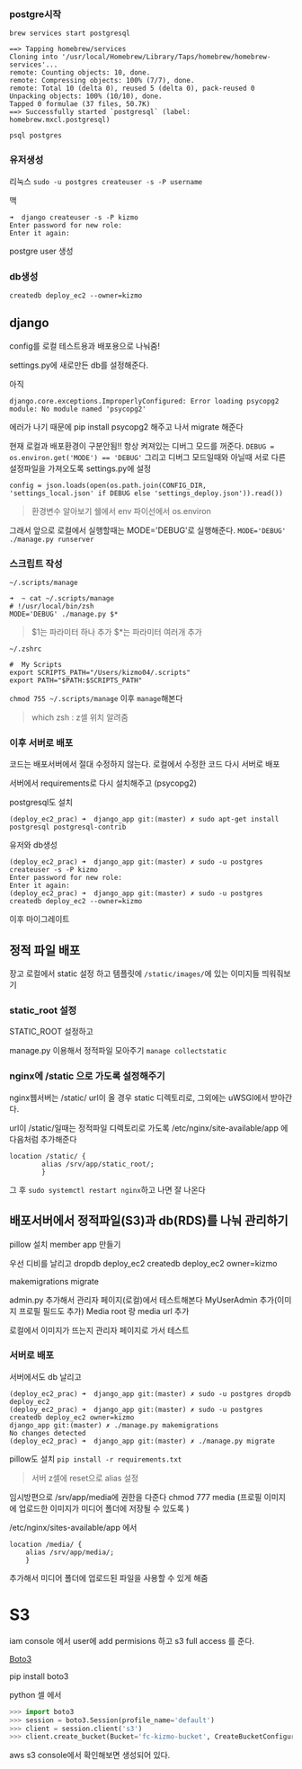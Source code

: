 ###  postgre시작
```
brew services start postgresql

==> Tapping homebrew/services
Cloning into '/usr/local/Homebrew/Library/Taps/homebrew/homebrew-services'...
remote: Counting objects: 10, done.
remote: Compressing objects: 100% (7/7), done.
remote: Total 10 (delta 0), reused 5 (delta 0), pack-reused 0
Unpacking objects: 100% (10/10), done.
Tapped 0 formulae (37 files, 50.7K)
==> Successfully started `postgresql` (label: homebrew.mxcl.postgresql)
```


```
psql postgres
```


###  유저생성
리눅스
`sudo -u postgres createuser -s -P username`

맥
```
➜  django createuser -s -P kizmo
Enter password for new role:
Enter it again:
```
postgre user 생성

###  db생성  
```createdb deploy_ec2 --owner=kizmo```


##  django 
config를 로컬 테스트용과 배포용으로 나눠줌! 

settings.py에 새로만든 db를 설정해준다.

아직 
```
django.core.exceptions.ImproperlyConfigured: Error loading psycopg2 module: No module named 'psycopg2'

```
에러가 나기 때문에 pip install psycopg2 해주고 나서 migrate 해준다


현재 로컬과 배포환경이 구분안됨!!
항상 켜져있는 디버그 모드를 꺼준다. 
`DEBUG = os.environ.get('MODE') == 'DEBUG'`
그리고 디버그 모드일때와 아닐때 서로 다른 설정파일을 가져오도록 settings.py에 설정

`config = json.loads(open(os.path.join(CONFIG_DIR, 'settings_local.json' if DEBUG else 'settings_deploy.json')).read())
`
>환경변수 알아보기
>쉘에서 env
>파이선에서 os.environ


그래서 앞으로 로컬에서 실행할때는 MODE='DEBUG'로 실행해준다. `MODE='DEBUG' ./manage.py runserver`

###  스크립트 작성 
`~/.scripts/manage`
```
➜  ~ cat ~/.scripts/manage
# !/usr/local/bin/zsh
MODE='DEBUG' ./manage.py $*
```
>$1는 파라미터 하나 추가 
>$*는 파라미터 여러개 추가 

`~/.zshrc`
```
#  My Scripts
export SCRIPTS_PATH="/Users/kizmo04/.scripts"
export PATH="$PATH:$SCRIPTS_PATH"
```

`chmod 755 ~/.scripts/manage`
이후
`manage`해본다

>which zsh : z셀 위치 알려줌

###  이후 서버로 배포 
코드는 배포서버에서 절대 수정하지 않는다. 
로컬에서 수정한 코드 다시 서버로 배포

서버에서 requirements로 다시 설치해주고 (psycopg2)

postgresql도 설치

```
(deploy_ec2_prac) ➜  django_app git:(master) ✗ sudo apt-get install postgresql postgresql-contrib
```
유저와 db생성

```
(deploy_ec2_prac) ➜  django_app git:(master) ✗ sudo -u postgres createuser -s -P kizmo
Enter password for new role:
Enter it again:
(deploy_ec2_prac) ➜  django_app git:(master) ✗ sudo -u postgres createdb deploy_ec2 --owner=kizmo
```
이후 마이그레이트


##  정적 파일 배포 

장고 로컬에서 static 설정 하고 템플릿에 `/static/images/`에 있는 이미지들 띄워줘보기

###  static_root 설정 

STATIC_ROOT 설정하고

manage.py 이용해서 정적파일 모아주기
`manage collectstatic`

###  nginx에 /static 으로 가도록 설정해주기
nginx웹서버는 /static/ url이 올 경우 static 디렉토리로, 그외에는 uWSGI에서 받아간다. 


url이 /static/일때는 정적파일 디렉토리로 가도록 /etc/nginx/site-available/app 에 다음처럼 추가해준다

```
location /static/ {
        alias /srv/app/static_root/;
        }
```

그 후 `sudo systemctl restart nginx`하고 나면 잘 나온다 

##  배포서버에서 정적파일(S3)과 db(RDS)를 나눠 관리하기 

pillow 설치
member app 만들기

우선 디비를 날리고
dropdb deploy_ec2
createdb deploy_ec2 owner=kizmo

makemigrations
migrate

admin.py 추가해서 관리자 페이지(로컬)에서 테스트해본다
MyUserAdmin 추가(이미지 프로필 필드도 추가)
Media root 랑 media url 추가 

로컬에서 이미지가 뜨는지 관리자 페이지로 가서 테스트

###  서버로 배포
서버에서도 db 날리고 

```
(deploy_ec2_prac) ➜  django_app git:(master) ✗ sudo -u postgres dropdb deploy_ec2
(deploy_ec2_prac) ➜  django_app git:(master) ✗ sudo -u postgres createdb deploy_ec2 owner=kizmo
django_app git:(master) ✗ ./manage.py makemigrations
No changes detected
(deploy_ec2_prac) ➜  django_app git:(master) ✗ ./manage.py migrate
```

pillow도 설치
`pip install -r requirements.txt`


>서버 z셀에 reset으로 alias 설정

임시방편으로 /srv/app/media에 권한을 다준다
chmod 777 media
(프로필 이미지에 업로드한 이미지가 미디어 폴더에 저장될 수 있도록 )

/etc/nginx/sites-available/app 에서 
```
location /media/ {
	alias /srv/app/media/;
	}
```
추가해서 미디어 폴더에 업로드된 파일을 사용할 수 있게 해줌



#  S3
iam console 에서 user에 add permisions 하고 s3 full access 를 준다.

[Boto3](https://boto3.readthedocs.io/en/latest/)

pip install boto3

python 셀 에서

```python
>>> import boto3
>>> session = boto3.Session(profile_name='default')
>>> client = session.client('s3')
>>> client.create_bucket(Bucket='fc-kizmo-bucket', CreateBucketConfiguration={'LocationConstraint': 'ap-northeast-2'})
```

aws s3 console에서 확인해보면 생성되어 있다.

